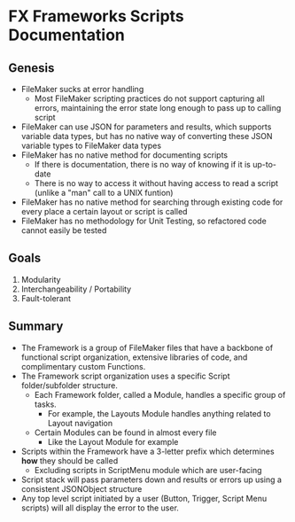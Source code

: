 # FX Frameworks Scripts Documentation

## Genesis

- FileMaker sucks at error handling
  - Most FileMaker scripting practices do not support capturing all errors, maintaining the error state long enough to pass up to calling script
- FileMaker can use JSON for parameters and results, which supports variable data types, but has no native way of converting these JSON variable types to FileMaker data types
- FileMaker has no native method for documenting scripts
  - If there is documentation, there is no way of knowing if it is up-to-date
  - There is no way to access it without having access to read a script (unlike a "man" call to a UNIX funtion)
- FileMaker has no native method for searching through existing code for every place a certain layout or script is called
- FileMaker has no methodology for Unit Testing, so refactored code cannot easily be tested 


## Goals

1) Modularity
2) Interchangeability / Portability 
3) Fault-tolerant

## Summary

- The Framework is a group of FileMaker files that have a backbone of functional script organization, extensive libraries of code, and complimentary custom Functions.
- The Framework script organization uses a specific Script folder/subfolder structure.
  - Each Framework folder, called a Module, handles a specific group of tasks.
    - For example, the Layouts Module handles anything related to Layout navigation 
  - Certain Modules can be found in almost every file
    - Like the Layout Module for example
- Scripts within the Framework have a 3-letter prefix which determines **how** they should be called
  - Excluding scripts in ScriptMenu module which are user-facing
- Script stack will pass parameters down and results or errors up using a consistent JSONObject structure
-  Any top level script initiated by a user (Button, Trigger, Script Menu scripts) will all display the error to the user.
